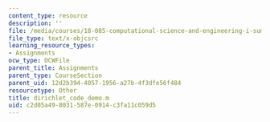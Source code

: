 ```yaml
---
content_type: resource
description: ''
file: /media/courses/18-085-computational-science-and-engineering-i-summer-2020/c2d05a498031587e0914c3fa11c059d5_dirichlet_code_demo.m
file_type: text/x-objcsrc
learning_resource_types:
- Assignments
ocw_type: OCWFile
parent_title: Assignments
parent_type: CourseSection
parent_uid: 12d2b394-4057-1956-a27b-4f3dfe56f484
resourcetype: Other
title: dirichlet_code_demo.m
uid: c2d05a49-8031-587e-0914-c3fa11c059d5
---
```

